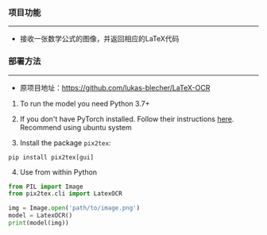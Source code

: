### 项目功能
---

- 接收一张数学公式的图像，并返回相应的LaTeX代码



### 部署方法
---

- 原项目地址：https://github.com/lukas-blecher/LaTeX-OCR


1. To run the model you need Python 3.7+

2. If you don't have PyTorch installed. Follow their instructions [here](https://pytorch.org/get-started/locally/). Recommend using ubuntu system

3. Install the package `pix2tex`: 

```
pip install pix2tex[gui]
```

4. Use from within Python
  ```python
  from PIL import Image
  from pix2tex.cli import LatexOCR
  
  img = Image.open('path/to/image.png')
  model = LatexOCR()
  print(model(img))
  ```








